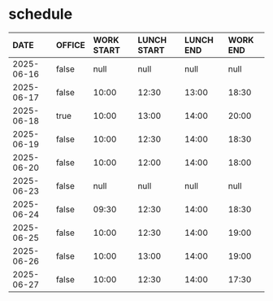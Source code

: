 # schedule

| DATE | OFFICE | WORK START | LUNCH START | LUNCH END | WORK END |
| :-- | :-- | :-- | :-- | :-- | :-- |
| 2025-06-16 | false | null | null | null | null |
| 2025-06-17 | false | 10:00 | 12:30 | 13:00 | 18:30 |
| 2025-06-18 | true | 10:00 | 13:00 | 14:00 | 20:00 |
| 2025-06-19 | false | 10:00 | 12:30 | 14:00 | 18:30 |
| 2025-06-20 | false | 10:00 | 12:00 | 14:00 | 18:00 |
| 2025-06-23 | false | null | null | null | null |
| 2025-06-24 | false | 09:30 | 12:30 | 14:00 | 18:30 |
| 2025-06-25 | false | 10:00 | 12:30 | 14:00 | 19:00 |
| 2025-06-26 | false | 10:00 | 13:00 | 14:00 | 19:00 |
| 2025-06-27 | false | 10:00 | 12:30 | 14:00 | 17:30 |
